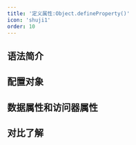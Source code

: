 ```yaml
---
title: '定义属性:Object.defineProperty()'
icon: 'shuji1'
order: 10
---
```



## 语法简介

## 配置对象

## 数据属性和访问器属性

## 对比了解
